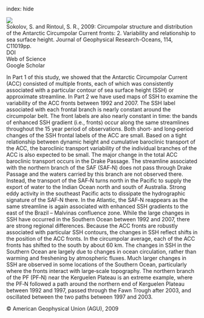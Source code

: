 index: hide

<div class="Citation">
    <div class="Citation-thumb CitationThumb-linked"  data-href="https://doi.org/10.1029/2008jc005248">
      <img src="https://static.claimspace.cloud/climate-study-static/refs/thumbs/3/Sokolov_and_Rintoul_2009-thumb.png" />
    </div>

  <div class="Citation-body">
    <div class="Citation-text">Sokolov, S. and Rintoul, S. R., 2009: Circumpolar structure and distribution of the Antarctic Circumpolar Current fronts: 2. Variability and relationship to sea surface height. <span class="Article-journal">Journal of Geophysical Research-Oceans, </span><span class="Article-volume">114, </span>C11019pp.</div>
    <div class="Citation-links">
      <div class="CitationLink" data-href="https://doi.org/10.1029/2008jc005248">
        <div class="CitationLink-icon CitationLink-Doi"></div>
        <div class="CitationLink-text">DOI</div>
      </div>
      <div class="CitationLink" data-href="http://cel.webofknowledge.com/InboundService.do?customersID=atyponcel&smartRedirect=yes&mode=FullRecord&IsProductCode=Yes&product=CEL&Init=Yes&Func=Frame&action=retrieve&SrcApp=literatum&SrcAuth=atyponcel&SID=7CNc3cIRaBKjGbSujFM&UT=WOS:000271999300002">
        <div class="CitationLink-icon CitationLink-Isi"></div>
        <div class="CitationLink-text">Web of Science</div>
      </div>
      <div class="CitationLink" data-href="https://scholar.google.com/scholar?q=10.1029/2008jc005248">
        <div class="CitationLink-icon CitationLink-Scholar"></div>
        <div class="CitationLink-text">Google Scholar</div>
      </div>
    </div>
  </div>
</div>

In Part 1 of this study, we showed that the Antarctic Circumpolar Current (ACC) consisted of multiple fronts, each of which was consistently associated with a particular contour of sea surface height (SSH) or approximate streamline. In Part 2 we have used maps of SSH to examine the variability of the ACC fronts between 1992 and 2007. The SSH label associated with each frontal branch is nearly constant around the circumpolar belt. The front labels are also nearly constant in time: the bands of enhanced SSH gradient (i.e., fronts) occur along the same streamlines throughout the 15 year period of observations. Both short‐ and long‐period changes of the SSH frontal labels of the ACC are small. Based on a tight relationship between dynamic height and cumulative baroclinic transport of the ACC, the baroclinic transport variability of the individual branches of the ACC is also expected to be small. The major change in the total ACC baroclinic transport occurs in the Drake Passage. The streamline associated with the northern branch of the SAF (SAF‐N) does not pass through Drake Passage and the waters carried by this branch are not observed there. Instead, the transport of the SAF‐N turns north in the Pacific to supply the export of water to the Indian Ocean north and south of Australia. Strong eddy activity in the southeast Pacific acts to dissipate the hydrographic signature of the SAF‐N there. In the Atlantic, the SAF‐N reappears as the same streamline is again associated with enhanced SSH gradients to the east of the Brazil – Malvinas confluence zone. While the large changes in SSH have occurred in the Southern Ocean between 1992 and 2007, there are strong regional differences. Because the ACC fronts are robustly associated with particular SSH contours, the changes in SSH reflect shifts in the position of the ACC fronts. In the circumpolar average, each of the ACC fronts has shifted to the south by about 60 km. The changes in SSH in the Southern Ocean are largely due to changes in ocean circulation, rather than warming and freshening by atmospheric fluxes. Much larger changes in SSH are observed in some locations of the Southern Ocean, particularly where the fronts interact with large‐scale topography. The northern branch of the PF (PF‐N) near the Kerguelen Plateau is an extreme example, where the PF‐N followed a path around the northern end of Kerguelen Plateau between 1992 and 1997, passed through the Fawn Trough after 2003, and oscillated between the two paths between 1997 and 2003.

<div class="Citation-copy">
&copy; American Geophysical Union (AGU), 2009
</div>